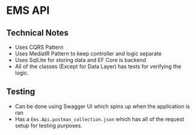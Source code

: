 # EMS API

## Technical Notes
- Uses CQRS Pattern
- Uses MediatR Pattern to keep controller and logic separate
- Uses SqlLite for storing data and EF Core is backend 
- All of the classes (Except for Data Layer) has tests for verifying the logic.

## Testing
- Can be done using Swagger UI which spins up when the application is ran
- Has a `Ems.Api.postman_collection.json` which has all of the request setup for testing purposes.

